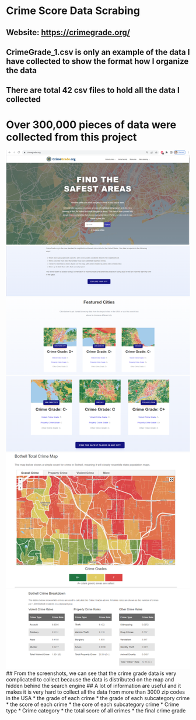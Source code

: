 # Crime Score Data Scrabing
## Website: https://crimegrade.org/
## CrimeGrade_1.csv is only an example of the data I have collected to show the format how I organize the data
## There are total 42 csv files to hold all the data I collected
# Over 300,000 pieces of data were collected from this project
<img src="https://github.com/Wenhuan2516/CrimeScoreDataScrabing/blob/main/crime1.png" alt="Crime Score Data 1" title="Crime Score 1">
<img src="https://github.com/Wenhuan2516/CrimeScoreDataScrabing/blob/main/crime2.png" alt="Crime Score Data 2" title="Crime Score 2">
<img src="https://github.com/Wenhuan2516/CrimeScoreDataScrabing/blob/main/crime3.png" alt="Crime Score Data 3" title="Crime Score 3">
<img src="https://github.com/Wenhuan2516/CrimeScoreDataScrabing/blob/main/crime4.png" alt="Crime Score Data 4" title="Crime Score 4">
<img src="https://github.com/Wenhuan2516/CrimeScoreDataScrabing/blob/main/crime5.png" alt="Crime Score Data 5" title="Crime Score 5">
<img src="https://github.com/Wenhuan2516/CrimeScoreDataScrabing/blob/main/crime6.png" alt="Crime Score Data 6" title="Crime Score 6">
## From the screenshots, we can see that the crime grade data is very complicated to collect because the data is distributed on the map and hidden behind the search engine
## A lot of information are useful and it makes it is very hard to collect all the data from more than 3000 zip codes in the USA
* the grade of each crime
* the grade of each subcategory crime
* the score of each crime
* the core of each subcategory crime
* Crime type 
* Crime category
* the total score of all crimes
* the final crime grade

